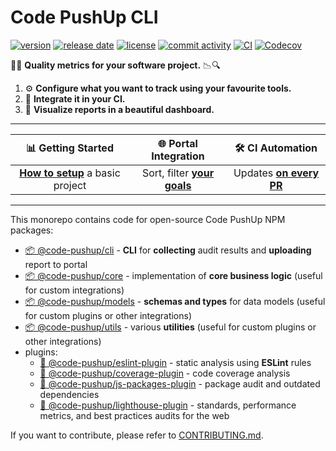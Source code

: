 # Code PushUp CLI

[![version](https://img.shields.io/github/package-json/v/code-pushup/cli)](https://www.npmjs.com/package/%40code-pushup%2Fcli)
[![release date](https://img.shields.io/github/release-date/code-pushup/cli)](https://github.com/code-pushup/cli/releases)
[![license](https://img.shields.io/github/license/code-pushup/cli)](https://opensource.org/licenses/MIT)
[![commit activity](https://img.shields.io/github/commit-activity/m/code-pushup/cli)](https://github.com/code-pushup/cli/pulse/monthly)
[![CI](https://github.com/code-pushup/cli/actions/workflows/ci.yml/badge.svg?branch=main)](https://github.com/code-pushup/cli/actions/workflows/ci.yml?query=branch%3Amain)
[![Codecov](https://codecov.io/gh/code-pushup/cli/branch/main/graph/badge.svg?token=Y7V489JZ4A)](https://codecov.io/gh/code-pushup/cli)

🔎🔬 **Quality metrics for your software project.** 📉🔍

1. ⚙️ **Configure what you want to track using your favourite tools.**
2. 🤖 **Integrate it in your CI.**
3. 🌈 **Visualize reports in a beautiful dashboard.**

---

|                              📊 Getting Started                              |                           🌐 Portal Integration                            |                          🛠️ CI Automation                          |
| :--------------------------------------------------------------------------: | :------------------------------------------------------------------------: | :----------------------------------------------------------------: |
| **[How to setup](./packages/cli/README.md#getting-started)** a basic project | Sort, filter **[your goals](./packages/cli/README.md#portal-integration)** | Updates **[on every PR](./packages/cli/README.md#-ci-automation)** |

---

This monorepo contains code for open-source Code PushUp NPM packages:

- [📦 @code-pushup/cli](./packages/cli#readme) - **CLI** for **collecting** audit results and **uploading** report to portal
- [📦 @code-pushup/core](./packages/core#readme) - implementation of **core business logic** (useful for custom integrations)
- [📦 @code-pushup/models](./packages/models#readme) - **schemas and types** for data models (useful for custom plugins or other integrations)
- [📦 @code-pushup/utils](./packages/utils#readme) - various **utilities** (useful for custom plugins or other integrations)
- plugins:
  - [🧩 @code-pushup/eslint-plugin](./packages/plugin-eslint#readme) - static analysis using **ESLint** rules
  - [🧩 @code-pushup/coverage-plugin](./packages/plugin-coverage#readme) - code coverage analysis
  - [🧩 @code-pushup/js-packages-plugin](./packages/plugin-js-packages#readme) - package audit and outdated dependencies
  - [🧩 @code-pushup/lighthouse-plugin](./packages/plugin-lighthouse#readme) - standards, performance metrics, and best practices audits for the web


If you want to contribute, please refer to [CONTRIBUTING.md](./CONTRIBUTING.md).
